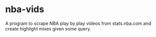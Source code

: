 # nba-vids
A program to scrape NBA play by play videos from stats.nba.com and create highlight mixes given some query. 
